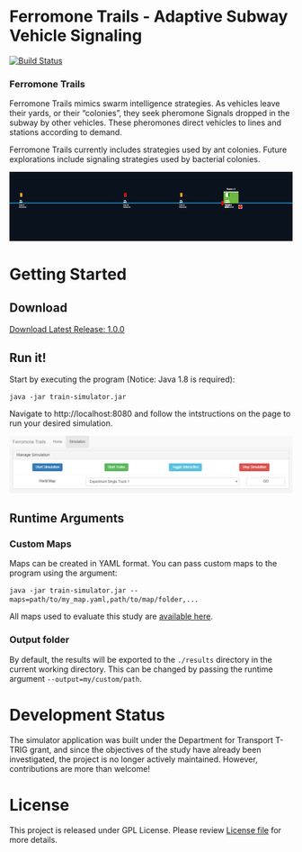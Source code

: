 # Ferromone Trails - Adaptive Subway Vehicle Signaling
[![Build Status](https://travis-ci.org/sinaa/train-simulator.svg?branch=master)](https://travis-ci.org/sinaa/train-simulator)
### Ferromone Trails

Ferromone Trails mimics swarm intelligence strategies. As vehicles leave their yards, or their “colonies”, they seek pheromone Signals dropped in the subway by other vehicles. These pheromones direct vehicles to lines and stations according to demand.

Ferromone Trails currently includes strategies used by ant colonies. Future explorations include signaling strategies used by bacterial colonies.

![Train Simulator Screenshot](gh/screenshot.png)

# Getting Started
## Download

[Download Latest Release: 1.0.0](https://github.com/sinaa/train-simulator/releases/download/1.0.0/train-simulator-1.0.0-SNAPSHOT.jar)

## Run it!

Start by executing the program (Notice: Java 1.8 is required):

    java -jar train-simulator.jar

Navigate to http://localhost:8080 and follow the intstructions on the page to run your desired simulation.

![Simulator Menu](gh/menu.png)

## Runtime Arguments

### Custom Maps

Maps can be created in YAML format. You can pass custom maps to the program using the argument: 

    java -jar train-simulator.jar --maps=path/to/my_map.yaml,path/to/map/folder,...
    
All maps used to evaluate this study are [available here](https://github.com/sinaa/train-simulator/releases/download/1.0.0/experiment-maps.zip).

### Output folder

By default, the results will be exported to the `./results` directory in the current working directory. This can be changed by passing the runtime argument `--output=my/custom/path`.

# Development Status

The simulator application was built under the Department for Transport T-TRIG grant, and since the objectives of the study have already been investigated, the project is no longer actively maintained. However, contributions are more than welcome!

# License
This project is released under GPL License. Please review [License file](LICENSE) for more details.
